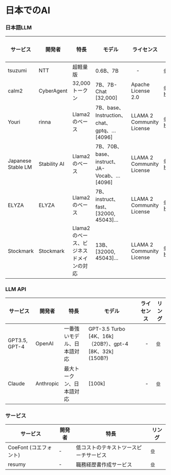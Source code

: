 # 日本でのAI



### 日本語LLM

| **サービス** | **開発者** | **特長** | モデル |ライセンス | **リング** |
|-----|-----|-----|-----|-----|-----|
| tsuzumi | NTT | 超軽量版 | 0.6B、7B |　- | [🌐](https://group.ntt/jp/magazine/blog/tsuzumi/) |
| calm2 | CyberAgent | 32,000トークン| 7B、7B-Chat [32,000] | Apache License 2.0 | [🌐](https://group.ntt/jp/magazine/blog/tsuzumi/)　[HF](https://huggingface.co/cyberagent) |
| Youri | rinna | Llama2のベース | 7B、base、Instruction、chat、gptq、… [4096] | LLAMA 2 Community License | [🌐](https://rinna.co.jp/news/2023/10/20231031.html)　[HF](https://huggingface.co/rinna) |
| Japanese Stable LM | Stability AI | Llama2のベース | 7B、70B、base、instruct、JA-Vocab、… [4096] | LLAMA 2 Community License | [🌐](https://ja.stability.ai/blog/japanese-stable-lm-beta)　[HF](https://huggingface.co/collections/stabilityai/japanese-stable-lm-654063a381a8731a1c0f13cc) |
| ELYZA | ELYZA | Llama2のベース | 7B、instruct、fast、[32000, 45043]… | LLAMA 2 Community License | [🌐](https://zenn.dev/elyza/articles/2fd451c944649d)　[HF](https://huggingface.co/elyza) |
| Stockmark | Stockmark | Llama2のベース、ビジネスドメインの対応 | 13B、[32000, 45043]… | LLAMA 2 Community License | [🌐](https://weel.co.jp/media/stockmark-13b)　[HF](https://huggingface.co/stockmark/stockmark-13b) |

### LLM API

| **サービス** | **開発者** | **特長** | モデル |ライセンス | **リング** |
|-----|-----|-----|-----|-----|-----|
| GPT3.5, GPT-4 | OpenAI | 一番強いモデル、日本語対応 | GPT-3.5 Turbo [4K、16k]（20B?）、gpt-4 [8K、32k]　(150B?) |　- | [🌐](https://group.ntt/jp/magazine/blog/tsuzumi/) |
| Claude | Anthropic | 最大トークン、日本語対応 | [100k] |　- | [🌐](https://www.anthropic.com/index/claude-2) |





### サービス

| **サービス** | **開発者** | **特長** | **リング** |
|-----|-----|-----|-----|
| CoeFont (コエフォント) | - | 低コストのテキストツースピーチサービス | [🌐](https://esg.coefont.cloud/) |
| resumy | - | 職務経歴書作成サービス | [🌐](https://www.resumy.ai/) |
